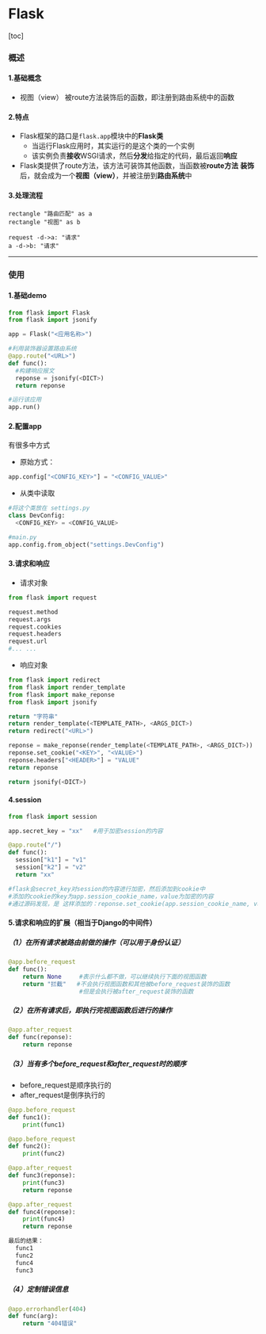 # Flask
[toc]

### 概述

#### 1.基础概念
* 视图（view）
被route方法装饰后的函数，即注册到路由系统中的函数

#### 2.特点
* Flask框架的路口是`flask.app`模块中的**Flask类**
  * 当运行Flask应用时，其实运行的是这个类的一个实例
  * 该实例负责**接收**WSGI请求，然后**分发**给指定的代码，最后返回**响应**
* Flask类提供了route方法，该方法可装饰其他函数，当函数被**route方法** **装饰**后，就会成为一个**视图（view）**，并被注册到**路由系统**中

#### 3.处理流程
```plantuml
rectangle "路由匹配" as a
rectangle "视图" as b

request -d->a: "请求"
a -d->b: "请求"
```

***

### 使用
#### 1.基础demo
```python
from flask import Flask
from flask import jsonify

app = Flask("<应用名称>")

#利用装饰器设置路由系统
@app.route("<URL>")
def func():
  #构建响应报文
  reponse = jsonify(<DICT>)
  return reponse

#运行该应用
app.run()
```

#### 2.配置app
有很多中方式
* 原始方式：
```python
app.config["<CONFIG_KEY>"] = "<CONFIG_VALUE>"
```
* 从类中读取
```python
#将这个类放在 settings.py
class DevConfig:
  <CONFIG_KEY> = <CONFIG_VALUE>

#main.py
app.config.from_object("settings.DevConfig")
```

#### 3.请求和响应
* 请求对象
```python
from flask import request

request.method
request.args
request.cookies
request.headers
request.url
#... ...
```
* 响应对象
```python
from flask import redirect
from flask import render_template
from flask import make_reponse
from flask import jsonify

return "字符串"
return render_template(<TEMPLATE_PATH>, <ARGS_DICT>)
return redirect("<URL>")

reponse = make_reponse(render_template(<TEMPLATE_PATH>, <ARGS_DICT>))
reponse.set_cookie("<KEY>", "<VALUE>")
reponse.headers["<HEADER>"] = "VALUE"
return reponse

return jsonify(<DICT>)
```

#### 4.session

```python
from flask import session

app.secret_key = "xx"   #用于加密session的内容

@app.route("/")
def func():
  session["k1"] = "v1"
  session["k2"] = "v2"
  return "xx"

#flask会secret_key对session的内容进行加密，然后添加到cookie中
#添加的cookie的key为app.session_cookie_name，value为加密的内容
#通过源码发现，是 这样添加的：reponse.set_cookie(app.session_cookie_name, val)
```

#### 5.请求和响应的扩展（相当于Django的中间件）
##### （1）在所有请求被路由前做的操作（可以用于身份认证）
```python
@app.before_request
def func():
    return None     #表示什么都不做，可以继续执行下面的视图函数
    return "拦截"   #不会执行视图函数和其他被before_request装饰的函数
                    #但是会执行被after_request装饰的函数
```
##### （2）在所有请求后，即执行完视图函数后进行的操作
```python
@app.after_request
def func(reponse):
    return reponse
```

##### （3）当有多个before_request和after_request时的顺序
* before_request是顺序执行的
* after_request是倒序执行的
```python
@app.before_request
def func1():
    print(func1)

@app.before_request
def func2():
    print(func2)

@app.after_request
def func3(reponse):
    print(func3)
    return reponse

@app.after_request
def func4(reponse):
    print(func4)
    return reponse

最后的结果：
  func1
  func2
  func4
  func3
```

##### （4）定制错误信息
```python
@app.errorhandler(404)
def func(arg):
    return "404错误"
```
